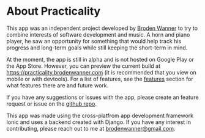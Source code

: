 # About Practicality

This app was an independent project developed by
[Broden Wanner](https://brodenwanner.com) to try to combine
interests of software development and music. A horn and piano player, he
saw an opportunity for something that would help track his progress and
long-term goals while still keeping the short-term in mind.

At the moment, the app is still in alpha and is not hosted on Google Play or
the App Store. However, you can preview the current build at https://practicality.brodenwanner.com
(it is recommended that you view on mobile or with devtools).
For a list of features, see the [features](features.md) section for what features there
are and future work.

If you have any suggestions or issues with the app, please create an feature request or
issue on the [github repo](https://github.com/broden-wanner/practicality).

This app was made using the cross-platfrom app development framework Ionic and uses a
backend created with Django. If you have any interest in contributing, please reach out to
me at [brodenwanner@gmail.com](mailto:brodenwanner@gmail.com).
